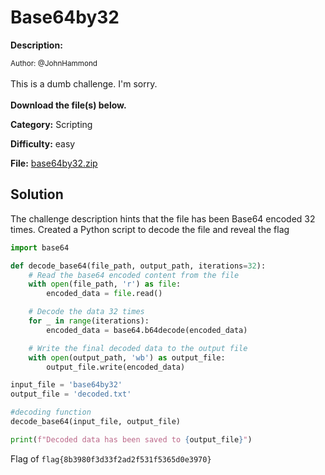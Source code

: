 # Base64by32

**Description:**

<small>Author: @JohnHammond</small><br><br>This is a dumb challenge. I'm sorry. <br><br> <b>Download the file(s) below.</b>


**Category:** Scripting

**Difficulty:** easy

**File:** [base64by32.zip](base64by32.zip)

## Solution

The challenge description hints that the file has been Base64 encoded 32 times. Created a Python script to decode the file and reveal the flag

```python
import base64

def decode_base64(file_path, output_path, iterations=32):
    # Read the base64 encoded content from the file
    with open(file_path, 'r') as file:
        encoded_data = file.read()

    # Decode the data 32 times
    for _ in range(iterations):
        encoded_data = base64.b64decode(encoded_data)

    # Write the final decoded data to the output file
    with open(output_path, 'wb') as output_file:
        output_file.write(encoded_data)

input_file = 'base64by32'  
output_file = 'decoded.txt'

#decoding function
decode_base64(input_file, output_file)

print(f"Decoded data has been saved to {output_file}")

```

Flag of `flag{8b3980f3d33f2ad2f531f5365d0e3970}`
